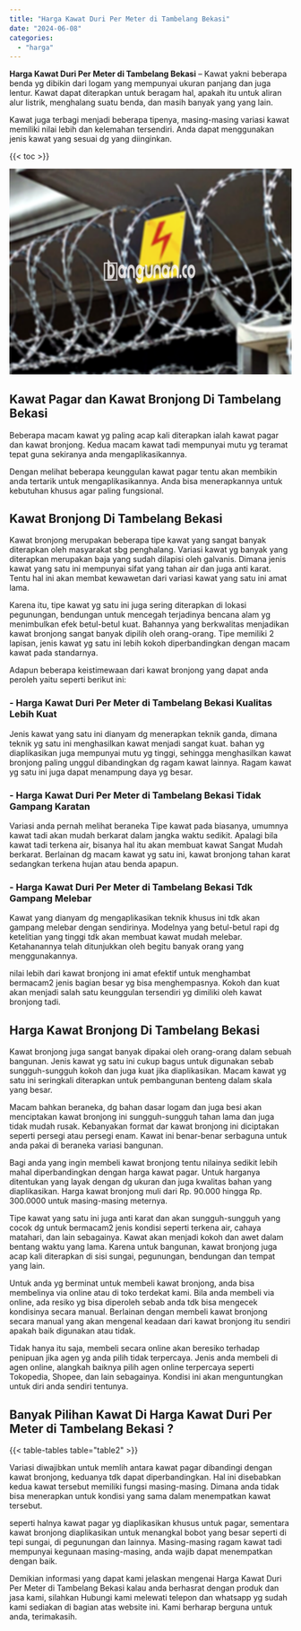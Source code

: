 ```yaml
---
title: "Harga Kawat Duri Per Meter di Tambelang Bekasi"
date: "2024-06-08"
categories: 
  - "harga"
---
```


**Harga Kawat Duri Per Meter di Tambelang Bekasi** – Kawat yakni beberapa benda yg dibikin dari logam yang mempunyai ukuran panjang dan juga lentur. Kawat dapat diterapkan untuk beragam hal, apakah itu untuk aliran alur listrik, menghalang suatu benda, dan masih banyak yang yang lain.

Kawat juga terbagi menjadi beberapa tipenya, masing-masing variasi kawat memiliki nilai lebih dan kelemahan tersendiri. Anda dapat menggunakan jenis kawat yang sesuai dg yang diinginkan.

{{< toc >}}

![Harga Kawat Duri Per Meter di Tambelang Bekasi](/images/jual-kawat-murah13.png)

## Kawat Pagar dan Kawat Bronjong Di Tambelang Bekasi

Beberapa macam kawat yg paling acap kali diterapkan ialah kawat pagar dan kawat bronjong. Kedua macam kawat tadi mempunyai mutu yg teramat tepat guna sekiranya anda mengaplikasikannya.

Dengan melihat beberapa keunggulan kawat pagar tentu akan membikin anda tertarik untuk mengaplikasikannya. Anda bisa menerapkannya untuk kebutuhan khusus agar paling fungsional.

## Kawat Bronjong Di Tambelang Bekasi

Kawat bronjong merupakan beberapa tipe kawat yang sangat banyak diterapkan oleh masyarakat sbg penghalang. Variasi kawat yg banyak yang diterapkan merupakan baja yang sudah dilapisi oleh galvanis. Dimana jenis kawat yang satu ini mempunyai sifat yang tahan air dan juga anti karat. Tentu hal ini akan membat kewawetan dari variasi kawat yang satu ini amat lama.

Karena itu, tipe kawat yg satu ini juga sering diterapkan di lokasi pegunungan, bendungan untuk mencegah terjadinya bencana alam yg menimbulkan efek betul-betul kuat. Bahannya yang berkwalitas menjadikan kawat bronjong sangat banyak dipilih oleh orang-orang. Tipe memiliki 2 lapisan, jenis kawat yg satu ini lebih kokoh diperbandingkan dengan macam kawat pada standarnya.

Adapun beberapa keistimewaan dari kawat bronjong yang dapat anda peroleh yaitu seperti berikut ini:

### \- Harga Kawat Duri Per Meter di Tambelang Bekasi Kualitas Lebih Kuat

Jenis kawat yang satu ini dianyam dg menerapkan teknik ganda, dimana teknik yg satu ini menghasilkan kawat menjadi sangat kuat. bahan yg diaplikasikan juga mempunyai mutu yg tinggi, sehingga menghasilkan kawat bronjong paling unggul dibandingkan dg ragam kawat lainnya. Ragam kawat yg satu ini juga dapat menampung daya yg besar.

### \- Harga Kawat Duri Per Meter di Tambelang Bekasi Tidak Gampang Karatan

Variasi anda pernah melihat beraneka Tipe kawat pada biasanya, umumnya kawat tadi akan mudah berkarat dalam jangka waktu sedikit. Apalagi bila kawat tadi terkena air, bisanya hal itu akan membuat kawat Sangat Mudah berkarat. Berlainan dg macam kawat yg satu ini, kawat bronjong tahan karat sedangkan terkena hujan atau benda apapun.

### \- Harga Kawat Duri Per Meter di Tambelang Bekasi Tdk Gampang Melebar

Kawat yang dianyam dg mengaplikasikan teknik khusus ini tdk akan gampang melebar dengan sendirinya. Modelnya yang betul-betul rapi dg ketelitian yang tinggi tdk akan membuat kawat mudah melebar. Ketahanannya telah ditunjukkan oleh begitu banyak orang yang menggunakannya.

nilai lebih dari kawat bronjong ini amat efektif untuk menghambat bermacam2 jenis bagian besar yg bisa menghempasnya. Kokoh dan kuat akan menjadi salah satu keunggulan tersendiri yg dimiliki oleh kawat bronjong tadi.

## Harga Kawat Bronjong Di Tambelang Bekasi

Kawat bronjong juga sangat banyak dipakai oleh orang-orang dalam sebuah bangunan. Jenis kawat yg satu ini cukup bagus untuk digunakan sebab sungguh-sungguh kokoh dan juga kuat jika diaplikasikan. Macam kawat yg satu ini seringkali diterapkan untuk pembangunan benteng dalam skala yang besar.

Macam bahkan beraneka, dg bahan dasar logam dan juga besi akan menciptakan kawat bronjong ini sungguh-sungguh tahan lama dan juga tidak mudah rusak. Kebanyakan format dar kawat bronjong ini diciptakan seperti persegi atau persegi enam. Kawat ini benar-benar serbaguna untuk anda pakai di beraneka variasi bangunan.

Bagi anda yang ingin membeli kawat bronjong tentu nilainya sedikit lebih mahal diperbandingkan dengan harga kawat pagar. Untuk harganya ditentukan yang layak dengan dg ukuran dan juga kwalitas bahan yang diaplikasikan. Harga kawat bronjong muli dari Rp. 90.000 hingga Rp. 300.0000 untuk masing-masing meternya.

Tipe kawat yang satu ini juga anti karat dan akan sungguh-sungguh yang cocok dg untuk bermacam2 jenis kondisi seperti terkena air, cahaya matahari, dan lain sebagainya. Kawat akan menjadi kokoh dan awet dalam bentang waktu yang lama. Karena untuk bangunan, kawat bronjong juga acap kali diterapkan di sisi sungai, pegunungan, bendungan dan tempat yang lain.

Untuk anda yg berminat untuk membeli kawat bronjong, anda bisa membelinya via online atau di toko terdekat kami. Bila anda membeli via online, ada resiko yg bisa diperoleh sebab anda tdk bisa mengecek kondisinya secara manual. Berlainan dengan membeli kawat bronjong secara manual yang akan mengenal keadaan dari kawat bronjong itu sendiri apakah baik digunakan atau tidak.

Tidak hanya itu saja, membeli secara online akan beresiko terhadap penipuan jika agen yg anda pilih tidak terpercaya. Jenis anda membeli di agen online, alangkah baiknya pilih agen online terpercaya seperti Tokopedia, Shopee, dan lain sebagainya. Kondisi ini akan menguntungkan untuk diri anda sendiri tentunya.

## Banyak Pilihan Kawat Di Harga Kawat Duri Per Meter di Tambelang Bekasi ?

{{< table-tables table="table2" >}}

Variasi diwajibkan untuk memlih antara kawat pagar dibandingi dengan kawat bronjong, keduanya tdk dapat diperbandingkan. Hal ini disebabkan kedua kawat tersebut memiliki fungsi masing-masing. Dimana anda tidak bisa menerapkan untuk kondisi yang sama dalam menempatkan kawat tersebut.

seperti halnya kawat pagar yg diaplikasikan khusus untuk pagar, sementara kawat bronjong diaplikasikan untuk menangkal bobot yang besar seperti di tepi sungai, di pegunungan dan lainnya. Masing-masing ragam kawat tadi mempunyai kegunaan masing-masing, anda wajib dapat menempatkan dengan baik.

Demikian informasi yang dapat kami jelaskan mengenai Harga Kawat Duri Per Meter di Tambelang Bekasi kalau anda berhasrat dengan produk dan jasa kami, silahkan Hubungi kami melewati telepon dan whatsapp yg sudah kami sediakan di bagian atas website ini. Kami berharap berguna untuk anda, terimakasih.
